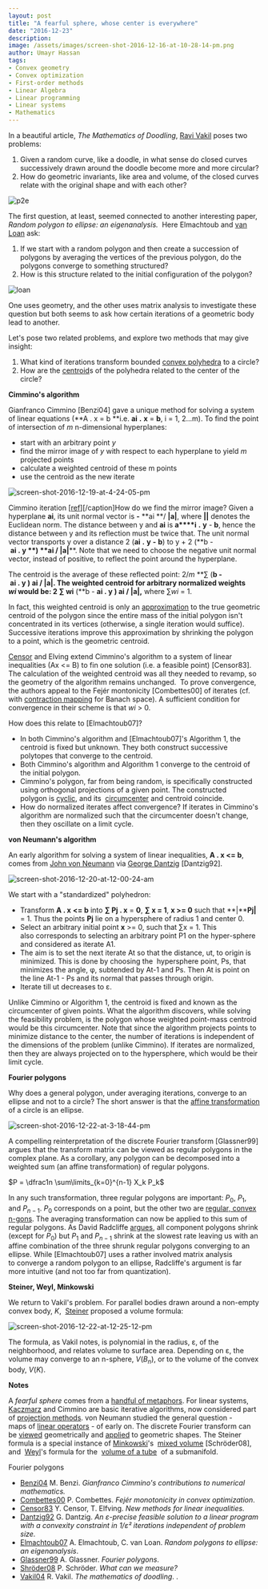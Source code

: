 ```yaml
---
layout: post
title: "A fearful sphere, whose center is everywhere"
date: "2016-12-23"
description:
image: /assets/images/screen-shot-2016-12-16-at-10-28-14-pm.png
author: Umayr Hassan
tags: 
- Convex geometry
- Convex optimization
- First-order methods
- Linear Algebra
- Linear programming
- Linear systems
- Mathematics
---
```


In a beautiful article, _The Mathematics of Doodling_, [Ravi Vakil](http://math.stanford.edu/~vakil/) poses two problems:

1. Given a random curve, like a doodle, in what sense do closed curves successively drawn around the doodle become more and 
more circular?
2. How do geometric invariants, like area and volume, of the closed curves relate with the original shape and with each other?

![p2e](/assets/images/p2e.gif)

The first question, at least, seemed connected to another interesting paper, _Random polygon to ellipse: an eigenanalysis._ 
Here Elmachtoub and [van Loan](http://www.cs.cornell.edu/cv/) ask:

1. If we start with a random polygon and then create a succession of polygons by averaging the vertices of the previous polygon, 
do the polygons converge to something structured?
2. How is this structure related to the initial configuration of the polygon?

![loan](/assets/images/loan.png)

One uses geometry, and the other uses matrix analysis to investigate these question but both seems to ask how certain iterations of a geometric body lead to another.

Let's pose two related problems, and explore two methods that may give insight:

1. What kind of iterations transform bounded [convex polyhedra](https://en.wikipedia.org/wiki/Convex_polytope) to a circle?
2. How are the [centroid](https://en.wikipedia.org/wiki/Centroid)s of the polyhedra related to the center of the circle?

**Cimmino's algorithm**

Gianfranco Cimmino [Benzi04] gave a unique method for solving a system of linear equations (**A . x = b **i.e. **ai** **.** **x** = **b**, i = 1, 2...m). To find the point of intersection of _m_ n-dimensional hyperplanes:

- start with an arbitrary point _y_
- find the mirror image of _y_ with respect to each hyperplane to yield _m_ projected points
- calculate a weighted centroid of these m points
- use the centroid as the new iterate

![screen-shot-2016-12-19-at-4-24-05-pm](https://umayrh.files.wordpress.com/2016/12/screen-shot-2016-12-19-at-4-24-05-pm.png) 

Cimmino iteration \[[ref](http://www.dm.unibo.it/~simoncin/cimmino.pdf)\]\[/caption\]How do we find the mirror image? 
Given a hyperplane **ai**, its unit normal vector is **\-** **ai **/ **|a|**, where **||** denotes the Euclidean norm. 
The distance between y and **ai** is **a****i** **.** **y** - **b**, hence the distance between y and its reflection 
must be twice that. The unit normal vector transports y over a distance 
2 (**ai** **.** **y** **\-** **b**) to y + 2 (**b - ****ai .** **y** **) **ai **/** |a|****. Note that we need to choose 
the negative unit normal vector, instead of positive, to reflect the point around the hyperplane.

The centroid is the average of these reflected point: 2/_m_ **∑ (**b - ****ai .** **y** **) **ai **/** |a|******. 
The weighted centroid for arbitrary normalized weights _wi_ would be: 
2 **∑** wi** (**b - ****ai .** **y** **) **ai **/** |a|**,**** where ∑_wi_ = 1.

In fact, this weighted centroid is only an [approximation](http://math.stackexchange.com/questions/3177/why-doesnt-a-simple-mean-give-the-position-of-a-centroid-in-a-polygon) to the true geometric centroid of the polygon since the entire mass of the initial polygon isn't concentrated in its vertices (otherwise, a single iteration would suffice). Successive iterations improve this approximation by shrinking the polygon to a point, which is the geometric centroid.

[Censor](http://math.haifa.ac.il/yair/) and Elving extend Cimmino's algorithm to a system of linear inequalities (Ax <= B) 
to fin one solution (i.e. a feasible point) \[Censor83\]. The calculation of the weighted centroid was all they needed to 
revamp, so the geometry of the algorithm remains unchanged.  To prove convergence, the authors appeal to the Fejér montonicity 
\[Combettes00\] of iterates (cf. with [contraction mapping](https://en.wikipedia.org/wiki/Banach_fixed-point_theorem) for 
Banach space). A sufficient condition for convergence in their scheme is that _wi_ > 0.

How does this relate to [Elmachtoub07]?

- In both Cimmino's algorithm and \[Elmachtoub07\]'s Algorithm 1, the centroid is fixed but unknown. They both construct 
successive polytopes that converge to the centroid.
- Both Cimmino's algorithm and Algorithm 1 converge to the centroid of the initial polygon.
- Cimmino's polygon, far from being random, is specifically constructed using orthogonal projections of a given point. The 
constructed polygon is [cyclic](http://mathworld.wolfram.com/CyclicPolygon.html), and its 
[circumcenter](https://en.wikipedia.org/wiki/Circumscribed_circle) and centroid coincide.
- How do normalized iterates affect convergence? If iterates in Cimmino's algorithm are normalized such that the circumcenter 
doesn't change, then they oscillate on a limit cycle.

**von Neumann's algorithm**

An early algorithm for solving a system of linear inequalities, **A . x <= b**, comes from 
[John von Neumann](https://en.wikipedia.org/wiki/John_von_Neumann) via 
[George Dantzig](https://en.wikipedia.org/wiki/George_Dantzig) \[Dantzig92\].

![screen-shot-2016-12-20-at-12-00-24-am](/assets/images/screen-shot-2016-12-20-at-12-00-24-am.png)

We start with a "standardized" polyhedron:

- Transform **A . x** **<= b** into **∑ Pj . x** \= **0**, **∑ x = 1**, **x >= 0** such that **|****Pj|** \= 1. Thus the 
  points **Pj** lie on a hypersphere of radius 1 and center 0.
- Select an arbitrary initial point **x** >= 0, such that ∑x = 1. This also corresponds to selecting an arbitrary point P1 on 
  the hyper-sphere and considered as iterate A1.
- The aim is to set the next iterate At so that the distance, ut, to origin is minimized. This is done by choosing the 
  hypersphere point, Ps, that minimizes the angle, φ, subtended by At-1 and Ps. Then At is point on the line At-1 - Ps and its normal that passes through origin.
- Iterate till ut decreases to ε.

Unlike Cimmino or Algorithm 1, the centroid is fixed and known as the circumcenter of given points. What the algorithm 
discovers, while solving the feasibility problem, is the polygon whose weighted point-mass centroid would be this circumcenter. 
Note that since the algorithm projects points to minimize distance to the center, the number of iterations is independent of 
the dimensions of the problem (unlike Cimmino). If iterates are normalized, then they are always projected on to the 
hypersphere, which would be their limit cycle.

**Fourier polygons**

Why does a general polygon, under averaging iterations, converge to an ellipse and not to a circle? The short answer is 
that the [affine transformation](https://www.cs.mtu.edu/~shene/COURSES/cs3621/NOTES/geometry/geo-tran.html#affine) of a 
circle is an ellipse.

![screen-shot-2016-12-22-at-3-18-44-pm](/assets/images/screen-shot-2016-12-22-at-3-18-44-pm.png) 

A compelling reinterpretation of the discrete Fourier transform \[Glassner99\] argues that the transform matrix can be
viewed as regular polygons in the complex plane. As a corollary, any polygon can be decomposed into a weighted sum 
(an affine transformation) of regular polygons.

$P = \dfrac1n \sum\limits_{k=0}^{n-1} X_k P_k$

In any such transformation, three regular polygons are important: $P_0$, $P_1$, and $P_{n-1}$. $P_0$ corresponds on a point, but 
the other two are [regular, convex n-gons](https://en.wikipedia.org/wiki/Regular_polygon). The averaging transformation can 
now be applied to this sum of regular polygons. As David Radcliffe 
[argues](https://mathblag.wordpress.com/2013/10/08/inscribed-polygons-and-the-fourier-transform/), all component polygons 
shrink (except for $P_0$) but $P_1$ and $P_{n-1}$ shrink at the slowest rate leaving us with an affine combination of the 
three shrunk regular polygons converging to an ellipse. While [Elmachtoub07] uses a rather involved matrix analysis 
to converge a random polygon to an ellipse, Radcliffe's argument is far more intuitive (and not too far from quantization).

**Steiner, Weyl, Minkowski**

We return to Vakil's problem. For parallel bodies drawn around a non-empty convex body, $K$, 
[Steiner](https://en.wikipedia.org/wiki/Jakob_Steiner) proposed a volume formula:

![screen-shot-2016-12-22-at-12-25-12-pm](/assets/images/screen-shot-2016-12-22-at-12-25-12-pm.png)

The formula, as Vakil notes, is polynomial in the radius, ε, of the neighborhood, and relates volume to surface area. 
Depending on ε, the volume may converge to an n-sphere, $V(Β_n)$, or to the volume of the convex body, $V(K)$.

**Notes**

A *fearful sphere* comes from a [handful of metaphors](https://sites.google.com/site/jimeikner/home/borges/the-fearful-sphere-of-pascal). 
For linear systems, [Kaczmarz](https://en.wikipedia.org/wiki/Kaczmarz_method) and Cimmino are basic iterative algorithms, 
now considered part of [projection methods](https://arxiv.org/pdf/1406.6143.pdf). von Neumann studied the general question - 
maps of [linear operators](http://press.princeton.edu/titles/3136.html) \- of early on. The discrete Fourier transform can 
be [viewed](http://www-personal.umich.edu/~pion/feat/fcarc-geometricFT1.htm) geometrically and 
[applied](http://citeseerx.ist.psu.edu/viewdoc/download?doi=10.1.1.384.3752&rep=rep1&type=pdf) to geometric shapes. The 
Steiner formula is a special instance of [Minkowski](https://en.wikipedia.org/wiki/Hermann_Minkowski)'s 
[mixed volume](https://en.wikipedia.org/wiki/Mixed_volume) [Schröder08], and 
[Weyl](https://en.wikipedia.org/wiki/Hermann_Weyl)'s formula for the 
[volume of a tube](http://www.math.uchicago.edu/~shmuel/AAT-readings/Data%20Analysis%20/Tubes/Weyl,%20volume%20of%20tubes.pdf) 
of a submanifold.

Fourier polygons

* [Benzi04](http://www.mathcs.emory.edu/~benzi/Web_papers/cimmino.pdf) M. Benzi. _Gianfranco Cimmino's contributions to numerical mathematics._ 
* [Combettes00](http://citeseerx.ist.psu.edu/viewdoc/download;jsessionid=E917107F48557468472D333B1CBCDE19?doi=10.1.1.221.2980&rep=rep1&type=pdf) P. Combettes. _Fejér monotonicity in convex optimization_. 
* [Censor83](http://www.sciencedirect.com/science/article/pii/0024379582901495) Y. Censor, T. Elfving. _New methods for linear inequalities._ 
* [Dantzig92](https://web.stanford.edu/group/SOL/reports/SOL-92-5.pdf) G. Dantzig. _An ε-precise feasible solution to a linear program with a convexity constraint in 1/ε² iterations independent of problem size._ 
* [Elmachtoub07](https://www.cs.cornell.edu/cv/ResearchPDF/EllipsePoly.pdf) A. Elmachtoub, C. van Loan. _Random polygons to ellipse: an eigenanalysis_. 
* [Glassner99](http://www.glassner.com/wp-content/uploads/2014/04/CG-CGA-PDF-99-01-Fourier-Polygons-Jan99.pdf) A. Glassner. _Fourier polygons_. 
* [Shröder08](http://www.multires.caltech.edu/pubs/GeoMeasureCourse.pdf) P. Schröder. _What can we measure?_ 
* [Vakil04](http://www.maa.org/sites/default/files/pdf/awards/The%20Mathematics%20of%20Doodling.pdf) R. Vakil. _The mathematics of doodling_. .
